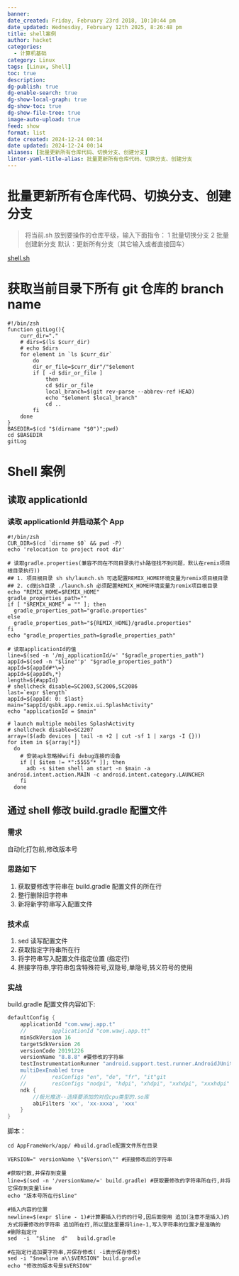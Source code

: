 ```yaml
---
banner: 
date_created: Friday, February 23rd 2018, 10:10:44 pm
date_updated: Wednesday, February 12th 2025, 8:26:48 pm
title: shell案例
author: hacket
categories:
  - 计算机基础
category: Linux
tags: [Linux, Shell]
toc: true
description: 
dg-publish: true
dg-enable-search: true
dg-show-local-graph: true
dg-show-toc: true
dg-show-file-tree: true
image-auto-upload: true
feed: show
format: list
date created: 2024-12-24 00:14
date updated: 2024-12-24 00:14
aliases: [批量更新所有仓库代码、切换分支、创建分支]
linter-yaml-title-alias: 批量更新所有仓库代码、切换分支、创建分支
---
```


# 批量更新所有仓库代码、切换分支、创建分支

> 将当前.sh 放到要操作的仓库平级，输入下面指令：
> 1 批量切换分支
> 2 批量创建新分支
> 默认：更新所有分支（其它输入或者直接回车）

[shell.sh](https://www.yuque.com/attachments/yuque/0/2023/sh/694278/1684138016606-df6a7dce-d718-4f92-b22d-02ce0da7f95a.sh?_lake_card=%7B%22src%22%3A%22https%3A%2F%2Fwww.yuque.com%2Fattachments%2Fyuque%2F0%2F2023%2Fsh%2F694278%2F1684138016606-df6a7dce-d718-4f92-b22d-02ce0da7f95a.sh%22%2C%22name%22%3A%22shell.sh%22%2C%22size%22%3A13405%2C%22ext%22%3A%22sh%22%2C%22source%22%3A%22%22%2C%22status%22%3A%22done%22%2C%22download%22%3Atrue%2C%22taskId%22%3A%22u4d735b70-9012-47c2-abe7-13c1ae65e3a%22%2C%22taskType%22%3A%22upload%22%2C%22type%22%3A%22text%2Fx-sh%22%2C%22__spacing%22%3A%22both%22%2C%22mode%22%3A%22title%22%2C%22id%22%3A%22udadaa4dd%22%2C%22margin%22%3A%7B%22top%22%3Atrue%2C%22bottom%22%3Atrue%7D%2C%22card%22%3A%22file%22%7D)

# 获取当前目录下所有 git 仓库的 branch name

```shell
#!/bin/zsh
function gitLog(){
    curr_dir="."
    # dirs=$(ls $curr_dir)
    # echo $dirs
    for element in `ls $curr_dir`
        do
        dir_or_file=$curr_dir"/"$element
        if [ -d $dir_or_file ]
            then
            cd $dir_or_file 
            local_branch=$(git rev-parse --abbrev-ref HEAD)
            echo "$element $local_branch"  
            cd .. 
        fi
    done
}
BASEDIR=$(cd "$(dirname "$0")";pwd)
cd $BASEDIR
gitLog
```

# Shell 案例

## 读取 applicationId

### 读取 applicationId 并启动某个 App

```shell
#!/bin/zsh
CUR_DIR=$(cd `dirname $0` && pwd -P)
echo 'relocation to project root dir'

# 读取gradle.properties(兼容不同在不同目录执行sh路径找不到问题，默认在remix项目根目录执行))
## 1. 项目根目录 sh sh/launch.sh 可选配置REMIX_HOME环境变量为remix项目根目录
## 2. cd到sh目录 ./launch.sh 必须配置REMIX_HOME环境变量为remix项目根目录
echo "REMIX_HOME=$REMIX_HOME"
gradle_properties_path=""
if [ "$REMIX_HOME" = "" ]; then
  gradle_properties_path="gradle.properties"
else
  gradle_properties_path="${REMIX_HOME}/gradle.properties"
fi
echo "gradle_properties_path=$gradle_properties_path"

# 读取applicationId的值
line=$(sed -n '/mj_applicationId/=' "$gradle_properties_path")
appId=$(sed -n "$line"'p' "$gradle_properties_path")
appId=${appId#*\=}
appId=${appId%,*}
length=${#appId}
# shellcheck disable=SC2003,SC2006,SC2086
last=`expr $length`
appId=${appId: 0: $last}
main="$appId/qsbk.app.remix.ui.SplashActivity"
echo "applicationId = $main"

# launch multiple mobiles SplashActivity
# shellcheck disable=SC2207
array=($(adb devices | tail -n +2 | cut -sf 1 | xargs -I {}))
for item in ${array[*]}
  do
    # 安装apk忽略掉wifi debug连接的设备
    if [[ $item != *":5555"* ]]; then
      adb -s $item shell am start -n $main -a android.intent.action.MAIN -c android.intent.category.LAUNCHER
    fi
  done
```

## 通过 shell 修改 build.gradle 配置文件

### 需求

自动化打包前,修改版本号

### 思路如下

1. 获取要修改字符串在 build.gradle 配置文件的所在行
2. 整行删除旧字符串
3. 新将新字符串写入配置文件

### 技术点

1. sed 读写配置文件
2. 获取指定字符串所在行
3. 将字符串写入配置文件指定位置 (指定行)
4. 拼接字符串,字符串包含特殊符号,双隐号,单隐号,转义符号的使用

### 实战

build.gradle 配置文件内容如下:

```groovy
defaultConfig {
    applicationId "com.wawj.app.t"
    //        applicationId "com.wawj.app.tt"
    minSdkVersion 16
    targetSdkVersion 26
    versionCode 20191226
    versionName "8.8.8" #要修改的字符串 
    testInstrumentationRunner "android.support.test.runner.AndroidJUnitRunn$
    multiDexEnabled true
    //        resConfigs "en", "de", "fr", "it"git
    //        resConfigs "nodpi", "hdpi", "xhdpi", "xxhdpi", "xxxhdpi"
    ndk {
        //极光推送--选择要添加的对应cpu类型的.so库
        abiFilters 'xx', 'xx-xxxa', 'xxx'
    }
}
```

脚本：

```shell
cd AppFrameWork/app/ #build.gradle配置文件所在目录

VERSION=" versionName \"$Version\"" #拼接修改后的字符串

#获取行数,并保存到变量
line=$(sed -n '/versionName/=' build.gradle) #获取要修改的字符串所在行,并将它保存到变量line
echo "版本号所在行$line"

#插入内容的位置
newline=$(expr $line - 1)#计算要插入行的的行号,因后面使用 追加(注意不是插入)的方式将要修改的字符串 追加所在行,所以里这里要将line-1,写入字符串的位置才是准确的
#删除指定行
sed  -i  "$line  d"   build.gradle

#在指定行追加要字符串,并保存修改( -i表示保存修改)
sed -i "$newline a\\$VERSION" build.gradle
echo "修改的版本号是$VERSION"
```
